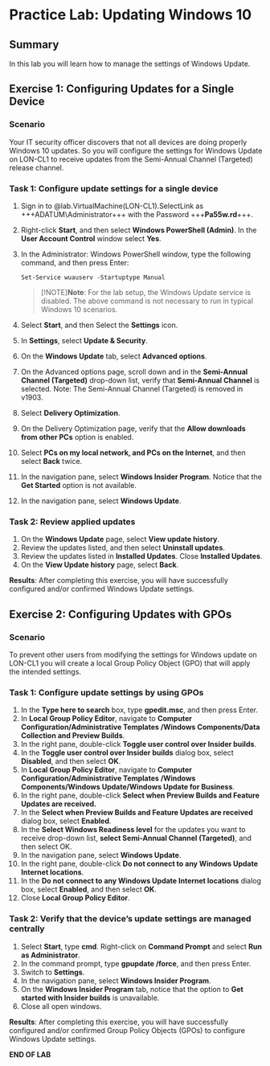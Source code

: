 # Practice Lab: Updating Windows 10 

## Summary
In this lab you will learn how to manage the settings of Windows Update.


## Exercise 1: Configuring Updates for a Single Device 

### Scenario
Your IT security officer discovers that not all devices are doing properly Windows 10 updates. So you will configure the settings for Windows Update on LON-CL1 to receive updates from the Semi-Annual Channel (Targeted) release channel.

### Task 1: Configure update settings for a single device 
1.  Sign in to @lab.VirtualMachine(LON-CL1).SelectLink as +++ADATUM\\Administrator+++ with the Password +++**Pa55w.rd**+++.
2.  Right-click **Start**, and then select **Windows PowerShell (Admin)**. In the    **User Account Control** window select **Yes**.
3.  In the Administrator: Windows PowerShell window, type the following command,
    and then press Enter:

    ```
    Set-Service wuauserv -Startuptype Manual
    ```

    >[!NOTE]**Note**: For the lab setup, the Windows Update service is disabled. The above command is not necessary to run in typical Windows 10 scenarios.
    
4.  Select **Start**, and then Select the **Settings** icon.
5.  In **Settings**, select **Update & Security**.
6.  On the **Windows Update** tab, select **Advanced options**.
7.  On the Advanced options page, scroll down and in the **Semi-Annual Channel (Targeted)** drop-down list, verify that **Semi-Annual Channel** is selected.
Note: The Semi-Annual Channel (Targeted) is removed in v1903. 
8.  Select **Delivery Optimization**.
9.  On the Delivery Optimization page, verify that the **Allow downloads from other
    PCs** option is enabled.
10.  Select **PCs on my local network, and PCs on the Internet**, and then select
    **Back** twice.
11.  In the navigation pane, select **Windows Insider Program**. Notice that the
    **Get Started** option is not available.
12.  In the navigation pane, select **Windows Update**.

### Task 2: Review applied updates
1.  On the **Windows Update** page, select **View update history**.
2.  Review the updates listed, and then select **Uninstall updates**.
3.  Review the updates listed in **Installed Updates**. Close **Installed
    Updates**.
4.  On the **View Update history** page, select **Back**.

**Results**: After completing this exercise, you will have successfully configured and/or confirmed Windows Update settings.

## Exercise 2: Configuring Updates with GPOs 

### Scenario
To prevent other users from modifying the settings for Windows update on LON-CL1 you will create a local Group Policy Object (GPO) that will apply the intended settings.


### Task 1: Configure update settings by using GPOs
1.  In the **Type here to search** box, type **gpedit.msc**, and then press Enter.
2.  In **Local Group Policy Editor**, navigate to **Computer
    Configuration/Administrative Templates /Windows Components/Data Collection
    and Preview Builds**.
3.  In the right pane, double-click **Toggle user control over Insider builds**.
4.  In the **Toggle user control over Insider builds** dialog box, select
    **Disabled**, and then select **OK**.
5.  In **Local Group Policy Editor**, navigate to **Computer
    Configuration/Administrative Templates /Windows Components/Windows
    Update/Windows Update for Business**.
6.  In the right pane, double-click **Select when Preview Builds and Feature
    Updates are received.**
7.  In the **Select when Preview Builds and Feature Updates are received** dialog
    box, select **Enabled**.
8.  In the **Select Windows Readiness level** for the updates you want to
    receive drop-down list, **select Semi-Annual Channel (Targeted)**, and then
    select OK.
9.  In the navigation pane, select **Windows Update**.
10. In the right pane, double-click **Do not connect to any Windows Update
    Internet locations**.
11. In the **Do not connect to any Windows Update Internet locations** dialog
    box, select **Enabled**, and then select **OK**.
12. Close **Local Group Policy Editor**.

### Task 2: Verify that the device’s update settings are managed centrally  
1.  Select **Start**, type **cmd**. Right-click on **Command Prompt** and select
    **Run as Administrator**.
2.  In the command prompt, type **gpupdate /force**, and then press Enter.
3.  Switch to **Settings**.
4.  In the navigation pane, select **Windows Insider Program**.
5.  On the **Windows Insider Program** tab, notice that the option to **Get
    started with Insider builds** is unavailable.
6.  Close all open windows.

**Results**: After completing this exercise, you will have successfully configured and/or confirmed Group Policy Objects (GPOs) to configure Windows Update settings.

**END OF LAB**

